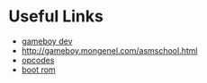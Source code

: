 # Useful Links
* [gameboy dev](https://gbdev.io/)
* http://gameboy.mongenel.com/asmschool.html
* [opcodes](https://www.pastraiser.com/cpu/gameboy/gameboy_opcodes.html)
* [boot rom](https://gbdev.gg8.se/wiki/articles/Gameboy_Bootstrap_ROM)
